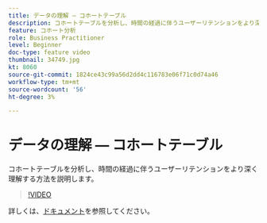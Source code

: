 ```yaml
---
title: データの理解 — コホートテーブル
description: コホートテーブルを分析し、時間の経過に伴うユーザーリテンションをより深く理解する方法を説明します。
feature: コホート分析
role: Business Practitioner
level: Beginner
doc-type: feature video
thumbnail: 34749.jpg
kt: 8060
source-git-commit: 1824ce43c99a56d2dd4c116783e06f71c0d74a46
workflow-type: tm+mt
source-wordcount: '56'
ht-degree: 3%

---
```



# データの理解 — コホートテーブル

コホートテーブルを分析し、時間の経過に伴うユーザーリテンションをより深く理解する方法を説明します。

>[!VIDEO](https://video.tv.adobe.com/v/331788/?quality=12&learn=on)

詳しくは、[ドキュメント](https://experienceleague.adobe.com/docs/analytics/analyze/analysis-workspace/visualizations/cohort-table/cohort-analysis.html?lang=en)を参照してください。
